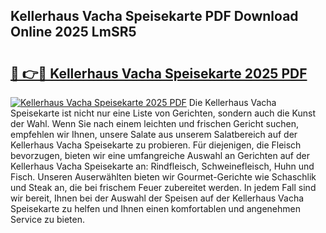 ## Kellerhaus Vacha Speisekarte PDF Download Online 2025 LmSR5

# <h2><a href="http://gcbhz3w.nevu.top/?p=Kellerhaus+Vacha+Speisekarte">🔗 👉🔴 Kellerhaus Vacha Speisekarte 2025 PDF</a></h2>

[![Kellerhaus Vacha Speisekarte 2025 PDF](https://i.imgur.com/dBaPXMq.png)](http://gcbhz3w.nevu.top/?p=Kellerhaus+Vacha+Speisekarte)
Die Kellerhaus Vacha Speisekarte ist nicht nur eine Liste von Gerichten, sondern auch die Kunst der Wahl. Wenn Sie nach einem leichten und frischen Gericht suchen, empfehlen wir Ihnen, unsere Salate aus unserem Salatbereich auf der Kellerhaus Vacha Speisekarte zu probieren. Für diejenigen, die Fleisch bevorzugen, bieten wir eine umfangreiche Auswahl an Gerichten auf der Kellerhaus Vacha Speisekarte an: Rindfleisch, Schweinefleisch, Huhn und Fisch. Unseren Auserwählten bieten wir Gourmet-Gerichte wie Schaschlik und Steak an, die bei frischem Feuer zubereitet werden. In jedem Fall sind wir bereit, Ihnen bei der Auswahl der Speisen auf der Kellerhaus Vacha Speisekarte zu helfen und Ihnen einen komfortablen und angenehmen Service zu bieten.
